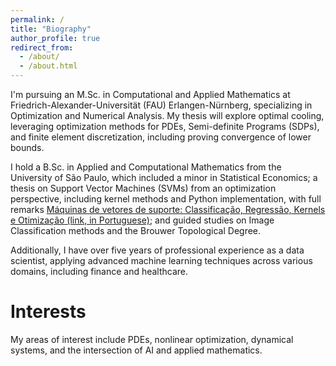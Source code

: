 ```yaml
---
permalink: /
title: "Biography"
author_profile: true
redirect_from: 
  - /about/
  - /about.html
---
```


I'm pursuing an M.Sc. in Computational and Applied Mathematics at Friedrich-Alexander-Universität (FAU) Erlangen-Nürnberg, specializing in Optimization and Numerical Analysis. My thesis will explore optimal cooling, leveraging optimization methods for PDEs, Semi-definite Programs (SDPs), and finite element discretization, including proving convergence of lower bounds.

I hold a B.Sc. in Applied and Computational Mathematics from the University of São Paulo, which included a minor in Statistical Economics; a thesis on Support Vector Machines (SVMs) from an optimization perspective, including kernel methods and Python implementation, with full remarks [Máquinas de vetores de suporte: Classificação, Regressão, Kernels e Otimização (link, in Portuguese)](https://drive.google.com/file/d/1AwYMACQsDhy36vFSUbMfxYxrMvyuSMWW/view?usp=share_link); and guided studies on Image Classification methods and the Brouwer Topological Degree.

Additionally, I have over five years of professional experience as a data scientist, applying advanced machine learning techniques across various domains, including finance and healthcare. 

Interests
======
My areas of interest include PDEs, nonlinear optimization, dynamical systems, and the intersection of AI and applied mathematics.
